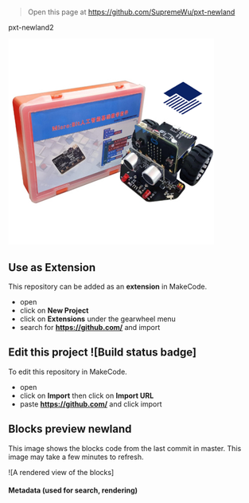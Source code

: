 #
> Open this page at https://github.com/SupremeWu/pxt-newland

pxt-newland2

 ![](newland.png)

## Use as Extension
This repository can be added as an **extension** in MakeCode.
* open []()
* click on **New Project**
* click on **Extensions** under the gearwheel menu
* search for **https://github.com/** and import 

## Edit this project ![Build status badge]

To edit this repository in MakeCode.

* open []()
* click on **Import** then click on **Import URL**
* paste **https://github.com/** and click import

## Blocks preview newland

This image shows the blocks code from the last commit in master.
This image may take a few minutes to refresh.

![A rendered view of the blocks]

#### Metadata (used for search, rendering)


